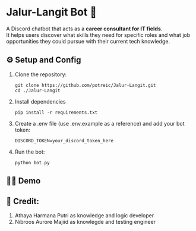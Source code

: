 # Jalur-Langit Bot 🤖

A Discord chatbot that acts as a **career consultant for IT fields**.  
It helps users discover what skills they need for specific roles and what job opportunities they could pursue with their current tech knowledge.  

## ⚙️ Setup and Config

1. Clone the repository:
   ```
   git clone https://github.com/potreic/Jalur-Langit.git
   cd ./Jalur-Langit
   ```
2. Install dependencies
   ```
   pip install -r requirements.txt
   ```
3. Create a .env file (use .env.example as a reference) and add your bot token:
   ```
   DISCORD_TOKEN=your_discord_token_here
4. Run the bot:
   ```
   python bot.py
   ```
   
## 👩‍💻 Demo

## 🤼 Credit:
1. Athaya Harmana Putri as knowledge and logic developer
2. Nibroos Aurore Majiid as knowlegde and testing engineer
